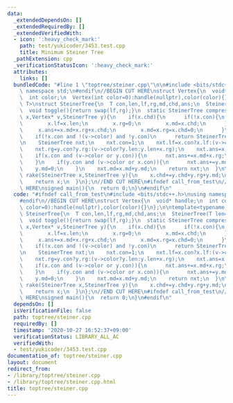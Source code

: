 ```yaml
---
data:
  _extendedDependsOn: []
  _extendedRequiredBy: []
  _extendedVerifiedWith:
  - icon: ':heavy_check_mark:'
    path: test/yukicoder/3453.test.cpp
    title: Minimum Steiner Tree
  _pathExtension: cpp
  _verificationStatusIcon: ':heavy_check_mark:'
  attributes:
    links: []
  bundledCode: "#line 1 \"toptree/steiner.cpp\"\n\n#include <bits/stdc++.h>\nusing\
    \ namespace std;\n#endif\n//BEGIN CUT HERE\nstruct Vertex{\n  void* handle;\n\
    \  int color;\n  Vertex(int color=0):handle(nullptr),color(color){}\n};\n\ntemplate<typename\
    \ T>\nstruct SteinerTree{\n  T con,len,lf,rg,md,chd,ans;\n  SteinerTree(T len=0):con(0),len(len),lf(0),rg(0),md(0),chd(0),ans(0){}\n\
    \  void toggle(){return swap(lf,rg);}\n  static SteinerTree compress(SteinerTree\
    \ x,Vertex* v,SteinerTree y){\n    if(x.chd){\n      if(!x.con){\n        x.con=1;\n\
    \        x.lf=x.len;\n        x.rg=0;\n        x.md=x.chd;\n      }else{\n   \
    \     x.ans+=x.md+x.rg+x.chd;\n        x.md=x.rg=x.chd=0;\n      }\n    }\n\n\
    \    if(!x.con and !(v->color) and !y.con)\n      return SteinerTree(x.len+y.len);\n\
    \n    SteinerTree nxt;\n    nxt.con=1;\n    nxt.lf=x.con?x.lf:(v->color?x.len:x.len+y.lf);\n\
    \    nxt.rg=y.con?y.rg:(v->color?y.len:y.len+x.rg);\n    nxt.ans=x.ans+y.ans;\n\
    \    if(x.con and (v->color or y.con)){\n      nxt.ans+=x.md+x.rg;\n      x.md=0;\n\
    \    }\n    if(y.con and (v->color or x.con)){\n      nxt.ans+=y.md+y.lf;\n  \
    \    y.md=0;\n    }\n    nxt.md=x.md+y.md;\n    return nxt;\n  }\n\n  static SteinerTree\
    \ rake(SteinerTree x,SteinerTree y){\n    x.chd+=y.chd+y.rg+y.md;\n    x.ans+=y.ans;\n\
    \    return x;\n  }\n};\n//END CUT HERE\n#ifndef call_from_test\n//INSERT ABOVE\
    \ HERE\nsigned main(){\n  return 0;\n}\n#endif\n"
  code: "#ifndef call_from_test\n#include <bits/stdc++.h>\nusing namespace std;\n\
    #endif\n//BEGIN CUT HERE\nstruct Vertex{\n  void* handle;\n  int color;\n  Vertex(int\
    \ color=0):handle(nullptr),color(color){}\n};\n\ntemplate<typename T>\nstruct\
    \ SteinerTree{\n  T con,len,lf,rg,md,chd,ans;\n  SteinerTree(T len=0):con(0),len(len),lf(0),rg(0),md(0),chd(0),ans(0){}\n\
    \  void toggle(){return swap(lf,rg);}\n  static SteinerTree compress(SteinerTree\
    \ x,Vertex* v,SteinerTree y){\n    if(x.chd){\n      if(!x.con){\n        x.con=1;\n\
    \        x.lf=x.len;\n        x.rg=0;\n        x.md=x.chd;\n      }else{\n   \
    \     x.ans+=x.md+x.rg+x.chd;\n        x.md=x.rg=x.chd=0;\n      }\n    }\n\n\
    \    if(!x.con and !(v->color) and !y.con)\n      return SteinerTree(x.len+y.len);\n\
    \n    SteinerTree nxt;\n    nxt.con=1;\n    nxt.lf=x.con?x.lf:(v->color?x.len:x.len+y.lf);\n\
    \    nxt.rg=y.con?y.rg:(v->color?y.len:y.len+x.rg);\n    nxt.ans=x.ans+y.ans;\n\
    \    if(x.con and (v->color or y.con)){\n      nxt.ans+=x.md+x.rg;\n      x.md=0;\n\
    \    }\n    if(y.con and (v->color or x.con)){\n      nxt.ans+=y.md+y.lf;\n  \
    \    y.md=0;\n    }\n    nxt.md=x.md+y.md;\n    return nxt;\n  }\n\n  static SteinerTree\
    \ rake(SteinerTree x,SteinerTree y){\n    x.chd+=y.chd+y.rg+y.md;\n    x.ans+=y.ans;\n\
    \    return x;\n  }\n};\n//END CUT HERE\n#ifndef call_from_test\n//INSERT ABOVE\
    \ HERE\nsigned main(){\n  return 0;\n}\n#endif\n"
  dependsOn: []
  isVerificationFile: false
  path: toptree/steiner.cpp
  requiredBy: []
  timestamp: '2020-10-27 16:52:37+09:00'
  verificationStatus: LIBRARY_ALL_AC
  verifiedWith:
  - test/yukicoder/3453.test.cpp
documentation_of: toptree/steiner.cpp
layout: document
redirect_from:
- /library/toptree/steiner.cpp
- /library/toptree/steiner.cpp.html
title: toptree/steiner.cpp
---
```

